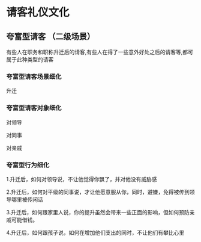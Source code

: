 

# 请客礼仪文化

## 夸富型请客 （二级场景）

有些人在职务和职称升迁后的请客,有些人在得了一些意外好处之后的请客等,都可属于此种类型的请客

### 夸富型请客场景细化

升迁

### 夸富型请客对象细化

对领导

对同事

对亲戚

### 夸富型行为细化

1.升迁后，如何对领导说，不让他觉得你飘了，并对他没有威胁感

2.升迁后，如何对平级的同事说，才让他愿意服从你，同时，避嫌，免得被传到领导哪里被传闲话

3.升迁后，如何跟家里人说，你的提升虽然会带来一些正面的影响，但如何预防亲戚可能借钱。

4.升迁后，如何跟孩子说，如何在增加他们支出的同时，不让他们有攀比心里
